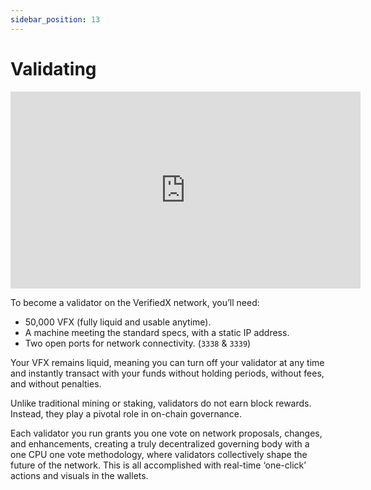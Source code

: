 ```yaml
---
sidebar_position: 13
---
```



# Validating


<iframe width="560" height="315" src="https://www.youtube.com/embed/WXyil3BzLDk" title="YouTube video player" frameborder="0" allow="accelerometer; autoplay; clipboard-write; encrypted-media; gyroscope; picture-in-picture; web-share; fullscreen" allowfullscreen></iframe>

To become a validator on the VerifiedX network, you’ll need:

- 50,000 VFX (fully liquid and usable anytime).
- A machine meeting the standard specs, with a static IP address. 
- Two open ports for network connectivity. (`3338` & `3339`)

Your VFX remains liquid, meaning you can turn off your validator at any time and instantly transact with your funds without holding periods, without fees, and without penalties.

Unlike traditional mining or staking, validators do not earn block rewards. Instead, they play a pivotal role in on-chain governance.

Each validator you run grants you one vote on network proposals, changes, and enhancements, creating a truly decentralized governing body with a one CPU one vote methodology, where validators collectively shape the future of the network. This is all accomplished with real-time ‘one-click’ actions and visuals in the wallets. 
